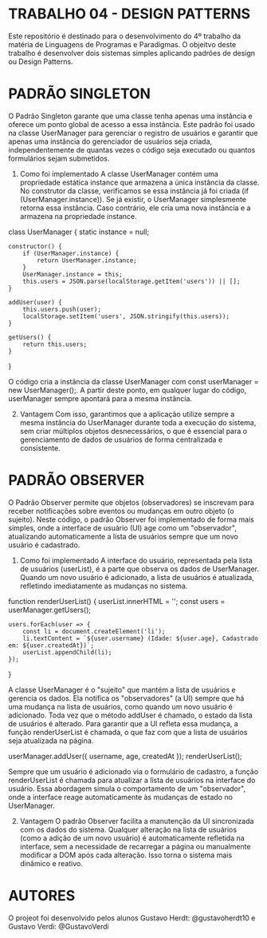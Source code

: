 # TRABALHO 04 - DESIGN PATTERNS

Este repositório é destinado para o desenvolvimento do 4º trabalho da matéria de Linguagens de Programas e Paradigmas.
O objeitvo deste trabalho é desenvolver dois sistemas simples aplicando padrões de design ou Design Patterns.

# PADRÃO SINGLETON

O Padrão Singleton garante que uma classe tenha apenas uma instância e oferece um ponto global de acesso a essa instância. Este padrão foi usado na classe UserManager para gerenciar o registro de usuários e garantir que apenas uma instância do gerenciador de usuários seja criada, independentemente de quantas vezes o código seja executado ou quantos formulários sejam submetidos.

1. Como foi implementado
A classe UserManager contém uma propriedade estática instance que armazena a única instância da classe. No construtor da classe, verificamos se essa instância já foi criada (if (UserManager.instance)). Se já existir, o UserManager simplesmente retorna essa instância. Caso contrário, ele cria uma nova instância e a armazena na propriedade instance.

class UserManager {
    static instance = null;

    constructor() {
        if (UserManager.instance) {
            return UserManager.instance;
        }
        UserManager.instance = this;
        this.users = JSON.parse(localStorage.getItem('users')) || [];
    }

    addUser(user) {
        this.users.push(user);
        localStorage.setItem('users', JSON.stringify(this.users));
    }

    getUsers() {
        return this.users;
    }
}

O código cria a instância da classe UserManager com const userManager = new UserManager();. A partir deste ponto, em qualquer lugar do código, userManager sempre apontará para a mesma instância.

2. Vantagem
Com isso, garantimos que a aplicação utilize sempre a mesma instância do UserManager durante toda a execução do sistema, sem criar múltiplos objetos desnecessários, o que é essencial para o gerenciamento de dados de usuários de forma centralizada e consistente.


# PADRÃO OBSERVER 

O Padrão Observer permite que objetos (observadores) se inscrevam para receber notificações sobre eventos ou mudanças em outro objeto (o sujeito). Neste código, o padrão Observer foi implementado de forma mais simples, onde a interface de usuário (UI) age como um "observador", atualizando automaticamente a lista de usuários sempre que um novo usuário é cadastrado.

1. Como foi implementado
A interface do usuário, representada pela lista de usuários (userList), é a parte que observa os dados de UserManager. Quando um novo usuário é adicionado, a lista de usuários é atualizada, refletindo imediatamente as mudanças no sistema.

function renderUserList() {
    userList.innerHTML = '';
    const users = userManager.getUsers();

    users.forEach(user => {
        const li = document.createElement('li');
        li.textContent = `${user.username} (Idade: ${user.age}, Cadastrado em: ${user.createdAt})`;
        userList.appendChild(li);
    });
}

A classe UserManager é o "sujeito" que mantém a lista de usuários e gerencia os dados. Ela notifica os "observadores" (a UI) sempre que há uma mudança na lista de usuários, como quando um novo usuário é adicionado. Toda vez que o método addUser é chamado, o estado da lista de usuários é alterado. Para garantir que a UI refleta essa mudança, a função renderUserList é chamada, o que faz com que a lista de usuários seja atualizada na página.

userManager.addUser({ username, age, createdAt });
renderUserList();

Sempre que um usuário é adicionado via o formulário de cadastro, a função renderUserList é chamada para atualizar a lista de usuários na interface do usuário. Essa abordagem simula o comportamento de um "observador", onde a interface reage automaticamente às mudanças de estado no UserManager.

2. Vantagem
O padrão Observer facilita a manutenção da UI sincronizada com os dados do sistema. Qualquer alteração na lista de usuários (como a adição de um novo usuário) é automaticamente refletida na interface, sem a necessidade de recarregar a página ou manualmente modificar a DOM após cada alteração. Isso torna o sistema mais dinâmico e reativo.

# AUTORES

O projeot foi desenvolvido pelos alunos Gustavo Herdt: @gustavoherdt10 e Gustavo Verdi: @GustavoVerdi